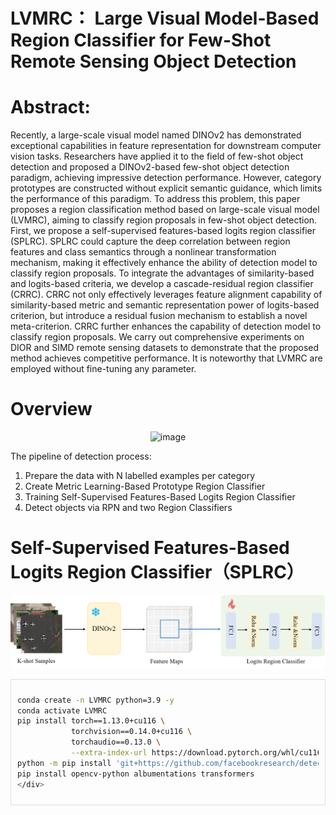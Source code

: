 # LVMRC： Large Visual Model-Based Region Classifier for Few-Shot Remote Sensing Object Detection
# Abstract:
  Recently, a large-scale visual model named DINOv2 has demonstrated exceptional capabilities in feature representation for downstream computer vision tasks. Researchers have applied it to the field of few-shot object detection and proposed a DINOv2-based few-shot object detection paradigm, achieving impressive detection performance. However, category prototypes are constructed without explicit semantic guidance, which limits the performance of this paradigm. To address this problem, this paper proposes a region classification method based on large-scale visual model (LVMRC), aiming to classify region proposals in few-shot object detection. First, we propose a self-supervised features-based logits region classifier (SPLRC). SPLRC could capture the deep correlation between region features and class semantics through a nonlinear transformation mechanism, making it effectively enhance the ability of detection model to classify region proposals. To integrate the advantages of similarity-based and logits-based criteria, we develop a cascade-residual region classifier (CRRC). CRRC not only effectively leverages feature alignment capability of similarity-based metric and semantic representation power of logits-based criterion, but introduce a residual fusion mechanism to establish a novel meta-criterion. CRRC further enhances the capability of detection model to classify region proposals. We carry out comprehensive experiments on DIOR and SIMD remote sensing datasets to demonstrate that the proposed method achieves competitive performance. It is noteworthy that LVMRC are employed without fine-tuning any parameter.
# Overview
<p align="center">
  <img width="700" height="700" alt="image" src="https://github.com/user-attachments/assets/14b97009-3dce-4c39-9677-8da2604571ae" />
</p>
The pipeline of detection process:

1. Prepare the data with N labelled examples per category
2. Create Metric Learning-Based Prototype Region Classifier
3. Training Self-Supervised Features-Based Logits Region Classifier
4. Detect objects via RPN and two Region Classifiers 
# Self-Supervised Features-Based Logits Region Classifier（SPLRC）
<p align="center">
  <img src="https://github.com/userzhi/LVMRC/blob/main/images/logits.png?raw=true" width="600" />
</p>


<div style="max-height: 400px; overflow: auto; border: 1px solid #ddd; padding: 10px;">

```bash
conda create -n LVMRC python=3.9 -y
conda activate LVMRC
pip install torch==1.13.0+cu116 \
            torchvision==0.14.0+cu116 \
            torchaudio==0.13.0 \
            --extra-index-url https://download.pytorch.org/whl/cu116
python -m pip install 'git+https://github.com/facebookresearch/detectron2.git'
pip install opencv-python albumentations transformers
</div>
